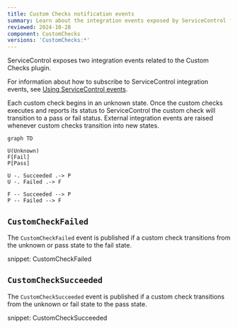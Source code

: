 ```yaml
---
title: Custom Checks notification events
summary: Learn about the integration events exposed by ServiceControl for the Custom Checks plugin
reviewed: 2024-10-28
component: CustomChecks
versions: 'CustomChecks:*'
---
```


ServiceControl exposes two integration events related to the Custom Checks plugin.

For information about how to subscribe to ServiceControl integration events, see [Using ServiceControl events](/servicecontrol/contracts.md).

Each custom check begins in an unknown state. Once the custom checks executes and reports its status to ServiceControl the custom check will transition to a pass or fail status. External integration events are raised whenever custom checks transition into new states.

```mermaid
graph TD

U(Unknown)
F[Fail]
P[Pass]

U -. Succeeded .-> P
U -. Failed .-> F

F -- Succeeded --> P
P -- Failed --> F
```


## `CustomCheckFailed`

The `CustomCheckFailed` event is published if a custom check transitions from the unknown or pass state to the fail state.

snippet: CustomCheckFailed

## `CustomCheckSucceeded`

The `CustomCheckSucceeded` event is published if a custom check transitions from the unknown or fail state to the pass state.

snippet: CustomCheckSucceeded